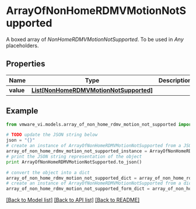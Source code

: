 # ArrayOfNonHomeRDMVMotionNotSupported

A boxed array of *NonHomeRDMVMotionNotSupported*. To be used in *Any* placeholders. 

## Properties
Name | Type | Description | Notes
------------ | ------------- | ------------- | -------------
**value** | [**List[NonHomeRDMVMotionNotSupported]**](NonHomeRDMVMotionNotSupported.md) |  | 

## Example

```python
from vmware_vi.models.array_of_non_home_rdmv_motion_not_supported import ArrayOfNonHomeRDMVMotionNotSupported

# TODO update the JSON string below
json = "{}"
# create an instance of ArrayOfNonHomeRDMVMotionNotSupported from a JSON string
array_of_non_home_rdmv_motion_not_supported_instance = ArrayOfNonHomeRDMVMotionNotSupported.from_json(json)
# print the JSON string representation of the object
print ArrayOfNonHomeRDMVMotionNotSupported.to_json()

# convert the object into a dict
array_of_non_home_rdmv_motion_not_supported_dict = array_of_non_home_rdmv_motion_not_supported_instance.to_dict()
# create an instance of ArrayOfNonHomeRDMVMotionNotSupported from a dict
array_of_non_home_rdmv_motion_not_supported_form_dict = array_of_non_home_rdmv_motion_not_supported.from_dict(array_of_non_home_rdmv_motion_not_supported_dict)
```
[[Back to Model list]](../README.md#documentation-for-models) [[Back to API list]](../README.md#documentation-for-api-endpoints) [[Back to README]](../README.md)


